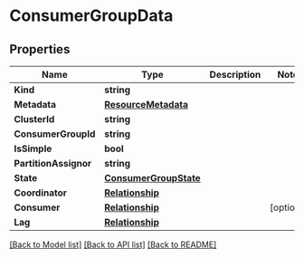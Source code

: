 # ConsumerGroupData

## Properties

Name | Type | Description | Notes
------------ | ------------- | ------------- | -------------
**Kind** | **string** |  | 
**Metadata** | [**ResourceMetadata**](ResourceMetadata.md) |  | 
**ClusterId** | **string** |  | 
**ConsumerGroupId** | **string** |  | 
**IsSimple** | **bool** |  | 
**PartitionAssignor** | **string** |  | 
**State** | [**ConsumerGroupState**](ConsumerGroupState.md) |  | 
**Coordinator** | [**Relationship**](Relationship.md) |  | 
**Consumer** | [**Relationship**](Relationship.md) |  | [optional] 
**Lag** | [**Relationship**](Relationship.md) |  | 

[[Back to Model list]](../README.md#documentation-for-models) [[Back to API list]](../README.md#documentation-for-api-endpoints) [[Back to README]](../README.md)


